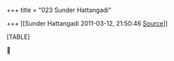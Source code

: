 +++
title = "023 Sunder Hattangadi"

+++
[[Sunder Hattangadi	2011-03-12, 21:50:46 [Source](https://groups.google.com/g/samskrita/c/woZBEPDr7uo)]]



[TABLE]



